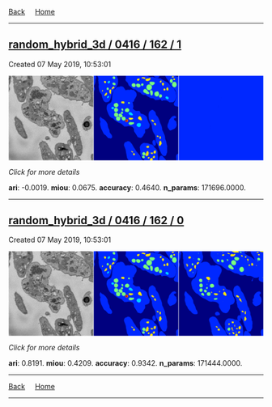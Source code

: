 
[Back](..)&nbsp;&nbsp;&nbsp;&nbsp;&nbsp;[Home](https://leapmanlab.github.io/snapshots)

---

<div class="summary"><a href="1"><h2>random_hybrid_3d / 0416 / 162 / 1</h2></a><p>Created 07 May 2019, 10:53:01
</p><a href="1"><img src="1/media/summary.png" align="center"></a><p>
<i>Click for more details</i>
</p></div>

**ari**: -0.0019. **miou**: 0.0675. **accuracy**: 0.4640. **n_params**: 171696.0000. 

---

<div class="summary"><a href="0"><h2>random_hybrid_3d / 0416 / 162 / 0</h2></a><p>Created 07 May 2019, 10:53:01
</p><a href="0"><img src="0/media/summary.png" align="center"></a><p>
<i>Click for more details</i>
</p></div>

**ari**: 0.8191. **miou**: 0.4209. **accuracy**: 0.9342. **n_params**: 171444.0000. 

---

[Back](..)&nbsp;&nbsp;&nbsp;&nbsp;&nbsp;[Home](https://leapmanlab.github.io/snapshots)

---